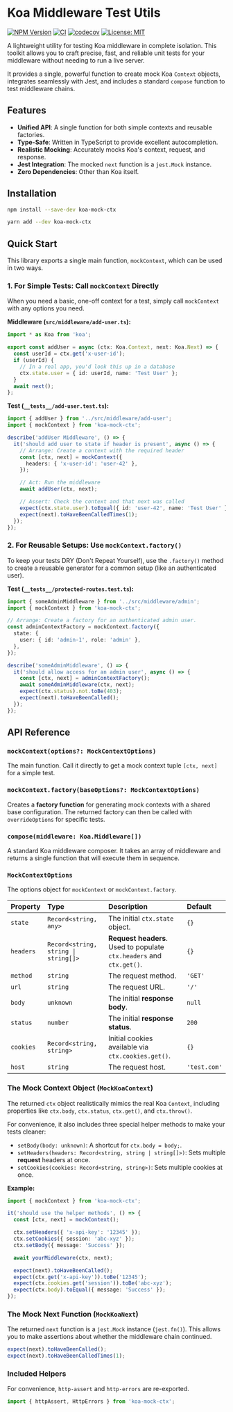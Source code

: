 # Koa Middleware Test Utils

[![NPM Version](https://img.shields.io/npm/v/koa-mock-ctx.svg)](https://www.npmjs.com/package/koa-mock-ctx)
[![CI](https://github.com/ben-walters/koa-mock-ctx/actions/workflows/ci.yml/badge.svg)](https://github.com/ben-walters/koa-mock-ctx/actions)
[![codecov](https://codecov.io/gh/ben-walters/koa-mock-ctx/graph/badge.svg)](https://codecov.io/gh/ben-walters/koa-mock-ctx)
[![License: MIT](https://img.shields.io/badge/License-MIT-yellow.svg)](https://opensource.org/licenses/MIT)

A lightweight utility for testing Koa middleware in complete isolation. This toolkit allows you to craft precise, fast, and reliable unit tests for your middleware without needing to run a live server.

It provides a single, powerful function to create mock Koa `Context` objects, integrates seamlessly with Jest, and includes a standard `compose` function to test middleware chains.

## Features

- **Unified API**: A single function for both simple contexts and reusable factories.
- **Type-Safe**: Written in TypeScript to provide excellent autocompletion.
- **Realistic Mocking**: Accurately mocks Koa's context, request, and response.
- **Jest Integration**: The mocked `next` function is a `jest.Mock` instance.
- **Zero Dependencies**: Other than Koa itself.

## Installation

```bash
npm install --save-dev koa-mock-ctx
```

```bash
yarn add --dev koa-mock-ctx
```

## Quick Start

This library exports a single main function, `mockContext`, which can be used in two ways.

### 1. For Simple Tests: Call `mockContext` Directly

When you need a basic, one-off context for a test, simply call `mockContext` with any options you need.

**Middleware (`src/middleware/add-user.ts`):**

```typescript
import * as Koa from 'koa';

export const addUser = async (ctx: Koa.Context, next: Koa.Next) => {
  const userId = ctx.get('x-user-id');
  if (userId) {
    // In a real app, you'd look this up in a database
    ctx.state.user = { id: userId, name: 'Test User' };
  }
  await next();
};
```

**Test (`__tests__/add-user.test.ts`):**

```typescript
import { addUser } from '../src/middleware/add-user';
import { mockContext } from 'koa-mock-ctx';

describe('addUser Middleware', () => {
  it('should add user to state if header is present', async () => {
    // Arrange: Create a context with the required header
    const [ctx, next] = mockContext({
      headers: { 'x-user-id': 'user-42' },
    });

    // Act: Run the middleware
    await addUser(ctx, next);

    // Assert: Check the context and that next was called
    expect(ctx.state.user).toEqual({ id: 'user-42', name: 'Test User' });
    expect(next).toHaveBeenCalledTimes(1);
  });
});
```

### 2. For Reusable Setups: Use `mockContext.factory()`

To keep your tests DRY (Don't Repeat Yourself), use the `.factory()` method to create a reusable generator for a common setup (like an authenticated user).

**Test (`__tests__/protected-routes.test.ts`):**

```typescript
import { someAdminMiddleware } from '../src/middleware/admin';
import { mockContext } from 'koa-mock-ctx';

// Arrange: Create a factory for an authenticated admin user.
const adminContextFactory = mockContext.factory({
  state: {
    user: { id: 'admin-1', role: 'admin' },
  },
});

describe('someAdminMiddleware', () => {
  it('should allow access for an admin user', async () => {
    const [ctx, next] = adminContextFactory();
    await someAdminMiddleware(ctx, next);
    expect(ctx.status).not.toBe(403);
    expect(next).toHaveBeenCalled();
  });
});
```

## API Reference

### `mockContext(options?: MockContextOptions)`

The main function. Call it directly to get a mock context tuple `[ctx, next]` for a simple test.

### `mockContext.factory(baseOptions?: MockContextOptions)`

Creates a **factory function** for generating mock contexts with a shared base configuration. The returned factory can then be called with `overrideOptions` for specific tests.

### `compose(middleware: Koa.Middleware[])`

A standard Koa middleware composer. It takes an array of middleware and returns a single function that will execute them in sequence.

### `MockContextOptions`

The options object for `mockContext` or `mockContext.factory`.

| Property  | Type                                 | Description                                                          | Default      |
| :-------- | :----------------------------------- | :------------------------------------------------------------------- | :----------- |
| `state`   | `Record<string, any>`                | The initial `ctx.state` object.                                      | `{}`         |
| `headers` | `Record<string, string \| string[]>` | **Request headers**. Used to populate `ctx.headers` and `ctx.get()`. | `{}`         |
| `method`  | `string`                             | The request method.                                                  | `'GET'`      |
| `url`     | `string`                             | The request URL.                                                     | `'/'`        |
| `body`    | `unknown`                            | The initial **response body**.                                       | `null`       |
| `status`  | `number`                             | The initial **response status**.                                     | `200`        |
| `cookies` | `Record<string, string>`             | Initial cookies available via `ctx.cookies.get()`.                   | `{}`         |
| `host`    | `string`                             | The request host.                                                    | `'test.com'` |

### The Mock Context Object (`MockKoaContext`)

The returned `ctx` object realistically mimics the real Koa `Context`, including properties like `ctx.body`, `ctx.status`, `ctx.get()`, and `ctx.throw()`.

For convenience, it also includes three special helper methods to make your tests cleaner:

- `setBody(body: unknown)`: A shortcut for `ctx.body = body;`.
- `setHeaders(headers: Record<string, string | string[]>)`: Sets multiple **request** headers at once.
- `setCookies(cookies: Record<string, string>)`: Sets multiple cookies at once.

**Example:**

```typescript
import { mockContext } from 'koa-mock-ctx';

it('should use the helper methods', () => {
  const [ctx, next] = mockContext();

  ctx.setHeaders({ 'x-api-key': '12345' });
  ctx.setCookies({ session: 'abc-xyz' });
  ctx.setBody({ message: 'Success' });

  await yourMiddleware(ctx, next);

  expect(next).toHaveBeenCalled();
  expect(ctx.get('x-api-key')).toBe('12345');
  expect(ctx.cookies.get('session')).toBe('abc-xyz');
  expect(ctx.body).toEqual({ message: 'Success' });
});
```

### The Mock Next Function (`MockKoaNext`)

The returned `next` function is a `jest.Mock` instance (`jest.fn()`). This allows you to make assertions about whether the middleware chain continued.

```typescript
expect(next).toHaveBeenCalled();
expect(next).toHaveBeenCalledTimes(1);
```

### Included Helpers

For convenience, `http-assert` and `http-errors` are re-exported.

```typescript
import { httpAssert, HttpErrors } from 'koa-mock-ctx';
```
